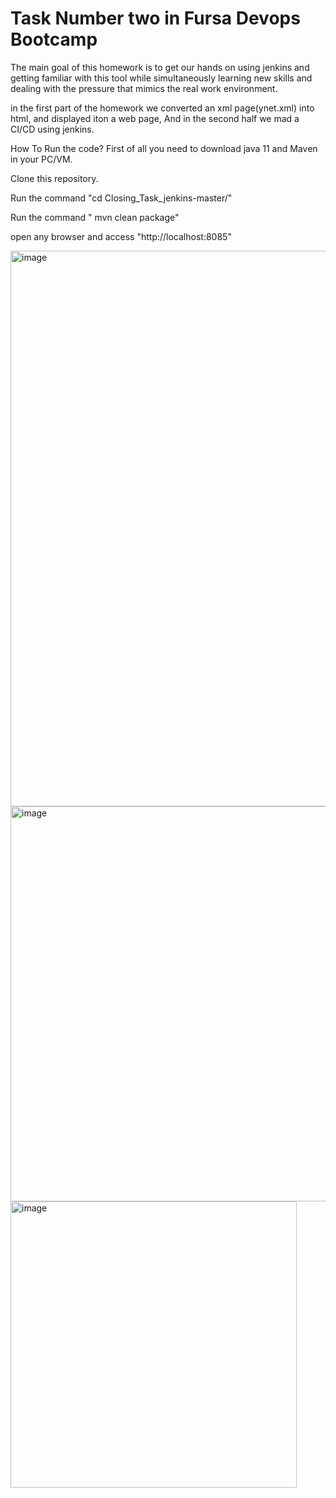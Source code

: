 # Task Number two in Fursa Devops Bootcamp 
The main goal of this homework is to get our hands on using jenkins and getting familiar with this tool while simultaneously learning new skills and dealing with the pressure that mimics the real work environment.

in the first part of the homework we converted an  xml page(ynet.xml) into  html, and displayed iton a web page, And in the second half we mad a CI/CD using jenkins.

How To Run the code?
First of all you need to download java 11 and Maven in your PC/VM.


Clone this repository.

Run the command "cd Closing_Task_jenkins-master/"


Run the command " mvn clean package"


open any browser and access "http://localhost:8085"


<img width="889" alt="image" src="https://user-images.githubusercontent.com/84487686/201993230-3ded0816-3e6a-4534-a3f5-8af93a22e7fc.png">
<img width="632" alt="image" src="https://user-images.githubusercontent.com/84487686/201994666-7a2870ca-e966-4d3f-be5a-cdbb062b518a.png">

<img width="458" alt="image" src="https://user-images.githubusercontent.com/84487686/201993627-263a597c-8492-45f7-af76-72210328174e.png">
